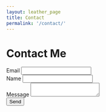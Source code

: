 ```yaml
---
layout: leather_page
title: Contact
permalink: '/contact/'
---
```

<h1> Contact Me </h1>
<div class="row">
  <div class="col-md-6">
    <form action="https://formspree.io/tkwidmer@gmail.com"
          method="POST">
        <label> Email </label>
        <input class="form-control" type="email" name="_replyto">
        <br>
        <label> Name </label>
        <input class="form-control" type="text" name="name">
        <br>
        <label> Message </label>
        <textarea class="form-control" type="text-area" name="message"></textarea>
        <br>
        <input class="btn btn-primary" type="submit" value="Send">
    </form>
  </div>
</div>

